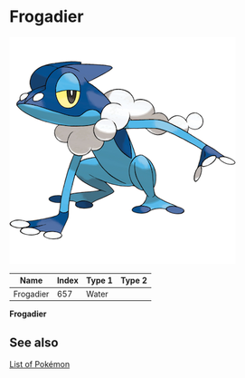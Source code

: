# Frogadier


![Frogadier](images/657.png)

| **Name** | **Index** | **Type 1** | **Type 2** |
|----|----|----|----|
| Frogadier | 657 | Water  |  |

**Frogadier** 

## See also

[List of Pokémon](../pokemon.md)
